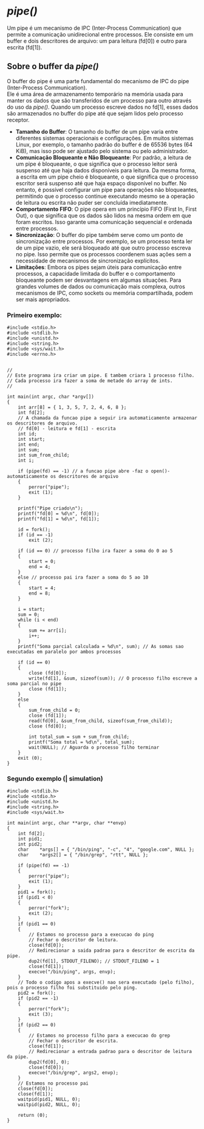 # _pipe()_
Um pipe é um mecanismo de IPC (Inter-Process Communication) que permite a comunicação unidirecional entre processos. Ele consiste em um buffer e dois descritores de arquivo: um para leitura (fd[0]) e outro para escrita (fd[1]).

## Sobre o buffer da _pipe()_
O buffer do pipe é uma parte fundamental do mecanismo de IPC do pipe (Inter-Process Communication).  
Ele é uma área de armazenamento temporário na memória usada para manter os dados que são transferidos de um processo para outro através do uso da _pipe()_. Quando um processo escreve dados no fd[1], esses dados são armazenados no buffer do pipe até que sejam lidos pelo processo receptor.

- **Tamanho do Buffer**: O tamanho do buffer de um pipe varia entre diferentes sistemas operacionais e configurações. Em muitos sistemas Linux, por exemplo, o tamanho padrão do buffer é de 65536 bytes (64 KiB), mas isso pode ser ajustado pelo sistema ou pelo administrador.
- **Comunicação Bloqueante e Não Bloqueante**: Por padrão, a leitura de um pipe é bloqueante, o que significa que o processo leitor será suspenso até que haja dados disponíveis para leitura. Da mesma forma, a escrita em um pipe cheio é bloqueante, o que significa que o processo escritor será suspenso até que haja espaço disponível no buffer. No entanto, é possível configurar um pipe para operações não bloqueantes, permitindo que o processo continue executando mesmo se a operação de leitura ou escrita não puder ser concluída imediatamente.
- **Comportamento FIFO**: O pipe opera em um princípio FIFO (First In, First Out), o que significa que os dados são lidos na mesma ordem em que foram escritos. Isso garante uma comunicação sequencial e ordenada entre processos.
- **Sincronização**: O buffer do pipe também serve como um ponto de sincronização entre processos. Por exemplo, se um processo tenta ler de um pipe vazio, ele será bloqueado até que outro processo escreva no pipe. Isso permite que os processos coordenem suas ações sem a necessidade de mecanismos de sincronização explícitos.
- **Limitações**: Embora os pipes sejam úteis para comunicação entre processos, a capacidade limitada do buffer e o comportamento bloqueante podem ser desvantagens em algumas situações. Para grandes volumes de dados ou comunicação mais complexa, outros mecanismos de IPC, como sockets ou memória compartilhada, podem ser mais apropriados.

### Primeiro exemplo:

```
#include <stdio.h>
#include <stdlib.h>
#include <unistd.h>
#include <string.h>
#include <sys/wait.h>
#include <errno.h>


//
// Este programa ira criar um pipe. E tambem criara 1 processo filho. 
// Cada processo ira fazer a soma de metade do array de ints.
//

int	main(int argc, char *argv[])
{
	int	arr[8] = { 1, 3, 5, 7, 2, 4, 6, 8 };
	int	fd[2];
	// A chamada da funcao pipe a seguir ira automaticamente armazenar os descritores de arquivo.
	// fd[0] - leitura e fd[1] - escrita
	int	id;
	int	start;
	int	end;
	int	sum;
	int	sum_from_child;
	int	i;

	if (pipe(fd) == -1) // a funcao pipe abre -faz o open()- automaticamente os descritores de arquivo
	{
		perror("pipe");
		exit (1);
	}

	printf("Pipe criado\n");
	printf("fd[0] = %d\n", fd[0]);
	printf("fd[1] = %d\n", fd[1]);

	id = fork();
	if (id == -1)
		exit (2);

	if (id == 0) // processo filho ira fazer a soma do 0 ao 5
	{
		start = 0;
		end = 4;
	}
	else // processo pai ira fazer a soma do 5 ao 10
	{
		start = 4;
		end = 8;
	}

	i = start;
	sum = 0;
	while (i < end)
	{
		sum += arr[i];
		i++;
	}
	printf("Soma parcial calculada = %d\n", sum); // As somas sao executadas em paralelo por ambos processos
	
	if (id == 0)
	{
		close (fd[0]);
		write(fd[1], &sum, sizeof(sum)); // O processo filho escreve a soma parcial no pipe
		close (fd[1]);
	}
	else
	{
		sum_from_child = 0;
		close (fd[1]);
		read(fd[0], &sum_from_child, sizeof(sum_from_child));
		close (fd[0]);

		int total_sum = sum + sum_from_child;
		printf("Soma total = %d\n", total_sum);
		wait(NULL); // Aguarda o processo filho terminar
	}
	exit (0);
}
```

### Segundo exemplo (| simulation)
```
#include <stdlib.h>
#include <stdio.h>
#include <unistd.h>
#include <string.h>
#include <sys/wait.h>

int	main(int argc, char **argv, char **envp)
{
	int	fd[2];
	int	pid1;
	int	pid2;
	char	*args[] = { "/bin/ping", "-c", "4", "google.com", NULL };
	char	*args2[] = { "/bin/grep", "rtt", NULL };

	if (pipe(fd) == -1)
	{
		perror("pipe");
		exit (1);
	}
	pid1 = fork();
	if (pid1 < 0)
	{
		perror("fork");
		exit (2);
	}
	if (pid1 == 0)
	{
		// Estamos no processo para a execucao do ping
		// Fechar o descritor de leitura.
		close(fd[0]);
		// Redirecionar a saida padrao para o descritor de escrita da pipe.
		dup2(fd[1], STDOUT_FILENO); // STDOUT_FILENO = 1
		close(fd[1]);
		execve("/bin/ping", args, envp);
	}
	// Todo o codigo apos a execve() nao sera executado (pelo filho), pois o processo filho foi substituido pelo ping.
	pid2 = fork();
	if (pid2 == -1)
	{
		perror("fork");
		exit (3);
	}
	if (pid2 == 0)
	{
		// Estamos no processo filho para a execucao do grep
		// Fechar o descritor de escrita.
		close(fd[1]);
		// Redirecionar a entrada padrao para o descritor de leitura da pipe.
		dup2(fd[0], 0);
		close(fd[0]);
		execve("/bin/grep", args2, envp);
	}
	// Estamos no processo pai
	close(fd[0]);
	close(fd[1]);
	waitpid(pid1, NULL, 0);
	waitpid(pid2, NULL, 0);

	return (0);
}
```